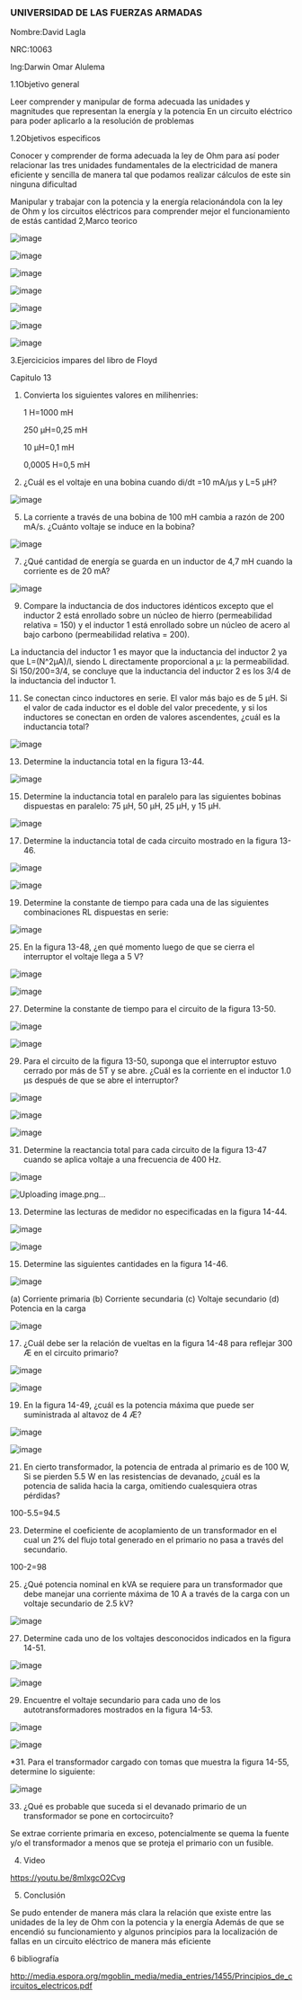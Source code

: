 ### UNIVERSIDAD DE LAS FUERZAS ARMADAS
Nombre:David Lagla

NRC:10063

Ing:Darwin Omar Alulema

1.1Objetivo general

Leer comprender y manipular de forma adecuada las unidades y magnitudes que representan la energía y la potencia En un circuito eléctrico para poder aplicarlo a la resolución de problemas

1.2Objetivos especificos

Conocer y comprender de forma adecuada la ley de Ohm para así poder relacionar las tres unidades fundamentales de la electricidad de manera eficiente y sencilla de manera tal que podamos realizar cálculos de este sin ninguna dificultad

Manipular y trabajar con la potencia y la energía relacionándola con la ley de Ohm y los circuitos eléctricos para comprender mejor el funcionamiento de estás cantidad
2,Marco teorico 

![image](https://user-images.githubusercontent.com/116814386/217064379-f2efcc70-2a26-4637-a338-e720cea75b36.png)

![image](https://user-images.githubusercontent.com/116814386/217064488-49b6f069-4e2b-40e3-9afb-441183815a7d.png)

![image](https://user-images.githubusercontent.com/116814386/217064594-7f90eed8-cc77-496a-9c90-1f23f0703a4f.png)

![image](https://user-images.githubusercontent.com/116814386/217064669-c8e6a3c1-d14b-48d7-9675-37bd1d0639a6.png)

![image](https://user-images.githubusercontent.com/116814386/217064781-83e77d30-d444-46d5-afb8-4e501a40dde2.png)

![image](https://user-images.githubusercontent.com/116814386/217064865-4d04550a-47eb-46b2-8823-03130a4b1ddc.png)

![image](https://user-images.githubusercontent.com/116814386/217064957-f2a763cb-e626-4e85-8dc3-bf26d6738486.png)

3.Ejercicicios impares del libro de Floyd

Capitulo 13

1. Convierta los siguientes valores en milihenries:

	1 H=1000 mH
  
	250 μH=0,25 mH
  
	10 μH=0,1 mH
  
	0,0005 H=0,5 mH
 
3. ¿Cuál es el voltaje en una bobina cuando di/dt =10 mA/µs y L=5 µH?

![image](https://user-images.githubusercontent.com/116814386/217155310-b92623d5-8a74-48c7-930e-501093f45a6a.png)

5. La corriente a través de una bobina de 100 mH cambia a razón de 200 mA/s. ¿Cuánto voltaje se induce en la bobina?

![image](https://user-images.githubusercontent.com/116814386/217155397-0657547c-ff20-4a95-99d0-4a924ab899f4.png)

7. ¿Qué cantidad de energía se guarda en un inductor de 4,7 mH cuando la corriente es de 20 mA?

![image](https://user-images.githubusercontent.com/116814386/217155477-7e216790-e4f7-412b-af67-29eb04ce9b03.png)

9. Compare la inductancia de dos inductores idénticos excepto que el inductor 2 está enrollado sobre un núcleo de hierro (permeabilidad relativa = 150) y el inductor 1 está enrollado sobre un núcleo de acero al bajo carbono (permeabilidad relativa = 200).

La inductancia del inductor 1 es mayor que la inductancia del inductor 2 ya que L=(N^2μA)/l, siendo L directamente proporcional a μ: la permeabilidad. Si 150/200=3/4, se concluye que la inductancia del inductor 2 es los 3/4 de la inductancia del inductor 1.

11. Se conectan cinco inductores en serie. El valor más bajo es de 5 µH. Si el valor de cada inductor es el doble del valor precedente, y si los inductores se conectan en orden de valores ascendentes, ¿cuál es la inductancia total?

![image](https://user-images.githubusercontent.com/116814386/217155619-04d681c2-32ad-4143-b892-500e80edcda4.png)

13. Determine la inductancia total en la figura 13-44. 

![image](https://user-images.githubusercontent.com/116814386/217155701-77977ff1-d026-45ba-971a-ccc38f024f67.png)

15. Determine la inductancia total en paralelo para las siguientes bobinas dispuestas en paralelo: 75 µH, 50 µH, 25 µH, y 15 µH.

![image](https://user-images.githubusercontent.com/116814386/217155774-56a92272-e29c-49a6-88c7-3684c83aaf55.png)

17. Determine la inductancia total de cada circuito mostrado en la figura 13-46.

![image](https://user-images.githubusercontent.com/116814386/217155857-6e02a918-c186-4947-ae5c-5dbb2c4d85b9.png)

![image](https://user-images.githubusercontent.com/116814386/217155965-f0d4b524-c29e-4963-9d21-f232944fa5fb.png)

19. Determine la constante de tiempo para cada una de las siguientes combinaciones RL dispuestas en serie:

![image](https://user-images.githubusercontent.com/116814386/217156115-75c3b271-8b05-4f92-ae01-f59e41cd8fc4.png)

25. En la figura 13-48, ¿en qué momento luego de que se cierra el interruptor el voltaje llega a 5 V?

![image](https://user-images.githubusercontent.com/116814386/217156404-028ac0d8-7961-4b8e-b999-68e6ad4937ca.png)

![image](https://user-images.githubusercontent.com/116814386/217156520-a4af4ca1-d943-4ad2-8b22-3d356ab0ac55.png)

27.	Determine la constante de tiempo para el circuito de la figura 13-50.

![image](https://user-images.githubusercontent.com/116814386/217156643-752f43ae-4340-43cc-b1c7-f1b6333ba338.png)

![image](https://user-images.githubusercontent.com/116814386/217156892-4f22799d-539e-47c0-b0e9-c365b8d21306.png)

29. Para el circuito de la figura 13-50, suponga que el interruptor estuvo cerrado por más de 5T y se abre. ¿Cuál es la corriente en el inductor 1.0 µs después de que se abre el interruptor?

![image](https://user-images.githubusercontent.com/116814386/217157061-b0088db9-c033-4e41-a158-ecdf32e209aa.png)

![image](https://user-images.githubusercontent.com/116814386/217157205-8e7fad57-a13f-41bd-8b26-a9381db0331b.png)

![image](https://user-images.githubusercontent.com/116814386/217157324-583c7f97-4de2-48e4-8c12-05ab031a97a8.png)

31.	Determine la reactancia total para cada circuito de la figura 13-47 cuando se aplica voltaje a una frecuencia de 400 Hz.

![image](https://user-images.githubusercontent.com/116814386/217157419-11756488-63cb-4d23-8334-624f6b51e67d.png)

![Uploading image.png…]()

13. Determine las lecturas de medidor no especificadas en la figura 14-44.

![image](https://user-images.githubusercontent.com/116814386/217065306-0116c485-d3dc-4401-bb84-91ba6d504d51.png)

![image](https://user-images.githubusercontent.com/116814386/217124268-9cd8bad3-1635-4865-9d48-cae78268d0ec.png)

15. Determine las siguientes cantidades en la figura 14-46.

![image](https://user-images.githubusercontent.com/116814386/217065462-eb7c927e-df26-4d85-b123-1b28a64f132d.png)

(a) Corriente primaria (b) Corriente secundaria
(c) Voltaje secundario (d) Potencia en la carga

![image](https://user-images.githubusercontent.com/116814386/217124306-6b1306c3-032e-4513-bc7a-586cc3177e41.png)

17. ¿Cuál debe ser la relación de vueltas en la figura 14-48 para reflejar 300 Æ en el circuito primario?

![image](https://user-images.githubusercontent.com/116814386/217065554-7c6e6acf-6deb-42e1-b793-a822355335b5.png)

![image](https://user-images.githubusercontent.com/116814386/217124342-8926e037-10ce-44a2-8964-669f00f7e6c2.png)

19. En la figura 14-49, ¿cuál es la potencia máxima que puede ser suministrada al altavoz de 4 Æ?

![image](https://user-images.githubusercontent.com/116814386/217065652-f4cde697-f7bc-46fc-9e22-8c2e5dcee8e4.png)

![image](https://user-images.githubusercontent.com/116814386/217124382-971f4352-11ad-4b34-b1cf-435530a648a2.png)

21. En cierto transformador, la potencia de entrada al primario es de 100 W, Si se pierden 5.5 W en las resistencias de devanado, ¿cuál es la potencia de salida hacia la carga, omitiendo cualesquiera otras pérdidas?

100-5.5=94.5

23. Determine el coeficiente de acoplamiento de un transformador en el cual un 2% del flujo total generado en el primario no pasa a través del secundario.

100-2=98

25. ¿Qué potencia nominal en kVA se requiere para un transformador que debe manejar una corriente máxima de 10 A a través de la carga con un voltaje secundario de 2.5 kV?

![image](https://user-images.githubusercontent.com/116814386/217122713-9b741312-014a-41c4-8474-d4a385b008a9.png)

27. Determine cada uno de los voltajes desconocidos indicados en la figura 14-51.

![image](https://user-images.githubusercontent.com/116814386/217065869-6c61d91f-44a6-44c3-9bb6-82bd56619777.png)

![image](https://user-images.githubusercontent.com/116814386/217123150-dc7825e3-75e3-4a80-861c-6c35715a6622.png)

29. Encuentre el voltaje secundario para cada uno de los autotransformadores mostrados en la figura 14-53.

![image](https://user-images.githubusercontent.com/116814386/217065936-3107a044-ebbc-4fbf-9573-4a17f44df326.png)

![image](https://user-images.githubusercontent.com/116814386/217124213-5d449a35-3a71-42e3-9f7c-0087a50d0f87.png)

*31. Para el transformador cargado con tomas que muestra la figura 14-55, determine lo siguiente:

![image](https://user-images.githubusercontent.com/116814386/217066052-7bcc6b03-be33-4cc8-ab0e-9db00fa5cc60.png)

33. ¿Qué es probable que suceda si el devanado primario de un transformador se pone en cortocircuito?

Se extrae corriente primaria en exceso, potencialmente se quema la fuente y/o el transformador a menos que se proteja el primario con un fusible.

4. Video

https://youtu.be/8mIxgcO2Cvg

5. Conclusión

Se pudo entender de manera más clara la relación que existe entre las unidades de la ley de Ohm con la potencia y la energía Además de que se encendió su funcionamiento y algunos principios para la localización de fallas en un circuito eléctrico de manera más eficiente

6 bibliografía

http://media.espora.org/mgoblin_media/media_entries/1455/Principios_de_circuitos_electricos.pdf
